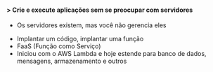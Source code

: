 #### > Crie e execute aplicações sem se preocupar com servidores
* Os servidores existem, mas você não gerencia eles
- Implantar um código, implantar uma função
- FaaS (Função como Serviço)
- Iniciou com o AWS Lambda e hoje estende para banco de dados, mensagens, armazenamento e outros